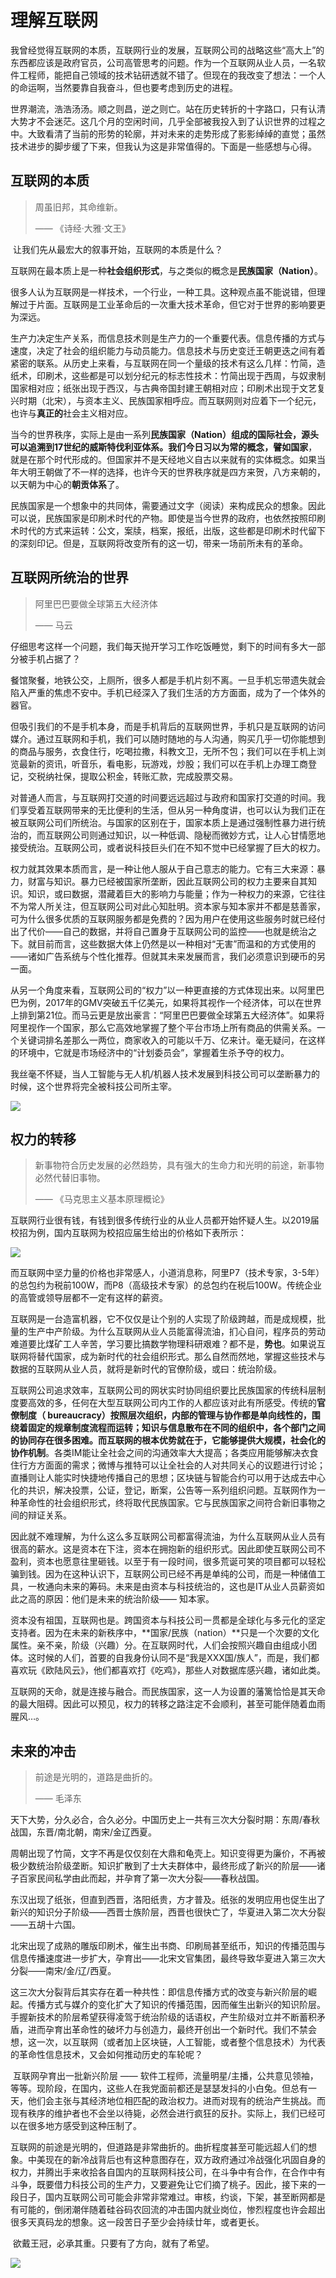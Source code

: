 # 理解互联网

​	我曾经觉得互联网的本质，互联网行业的发展，互联网公司的战略这些“高大上”的东西都应该是政府官员，公司高管思考的问题。作为一个互联网从业人员，一名软件工程师，能把自己领域的技术钻研透就不错了。但现在的我改变了想法：一个人的命运啊，当然要靠自我奋斗，但也要考虑到历史的进程。

​	世界潮流，浩浩汤汤。顺之则昌，逆之则亡。站在历史转折的十字路口，只有认清大势才不会迷茫。这几个月的空闲时间，几乎全部被我投入到了认识世界的过程之中。大致看清了当前的形势的轮廓，并对未来的走势形成了影影绰绰的直觉；虽然技术进步的脚步缓了下来，但我认为这是非常值得的。下面是一些感想与心得。



## 互联网的本质

> 周虽旧邦，其命维新。
>
> —— 《诗经·大雅·文王》

​	让我们先从最宏大的叙事开始，互联网的本质是什么？

​	互联网在最本质上是一种**社会组织形式**，与之类似的概念是**民族国家（Nation）**。

​	很多人认为互联网是一样技术，一个行业，一种工具。这种观点虽不能说错，但理解过于片面。互联网是工业革命后的一次重大技术革命，但它对于世界的影响要更为深远。

​	生产力决定生产关系，而信息技术则是生产力的一个重要代表。信息传播的方式与速度，决定了社会的组织能力与动员能力。信息技术与历史变迁王朝更迭之间有着紧密的联系。从历史上来看，与互联网在同一个量级的技术有这么几样：竹简，造纸术，印刷术，这些都是可以划分纪元的标志性技术：竹简出现于西周，与奴隶制国家相对应；纸张出现于西汉，与古典帝国封建王朝相对应；印刷术出现于文艺复兴时期（北宋），与资本主义、民族国家相呼应。而互联网则对应着下一个纪元，也许与**真正的**社会主义相对应。

​	当今的世界秩序，实际上是由一系列**民族国家（Nation）**组成的国际社会，源头可以追溯到17世纪的威斯特伐利亚体系。我们今日习以为常的概念，譬如**国家**，就是在那个时代形成的。但国家并不是天经地义自古以来就有的实体概念。如果当年大明王朝做了不一样的选择，也许今天的世界秩序就是四方来贺，八方来朝的，以天朝为中心的**朝贡体系**了。

​	民族国家是一个想象中的共同体，需要通过文字（阅读）来构成民众的想象。因此可以说，民族国家是印刷术时代的产物。即使是当今世界的政府，也依然按照印刷术时代的方式来运转：公文，案牍，档案，报纸，出版，这些都是印刷术时代留下的深刻印记。但是，互联网将改变所有的这一切，带来一场前所未有的革命。



## 互联网所统治的世界

> 阿里巴巴要做全球第五大经济体
>
> —— 马云

仔细思考这样一个问题，我们每天抛开学习工作吃饭睡觉，剩下的时间有多大一部分被手机占据了？

餐馆聚餐，地铁公交，上厕所，很多人都是手机片刻不离。一旦手机忘带遗失就会陷入严重的焦虑不安中。手机已经深入了我们生活的方方面面，成为了一个体外的器官。

​	但吸引我们的不是手机本身，而是手机背后的互联网世界，手机只是互联网的访问媒介。通过互联网和手机，我们可以随时随地的与人沟通，购买几乎一切你能想到的商品与服务，衣食住行，吃喝拉撒，科教文卫，无所不包；我们可以在手机上浏览最新的资讯，听音乐，看电影，玩游戏，炒股；我们可以在手机上办理工商登记，交税纳社保，提取公积金，转账汇款，完成股票交易。

​	对普通人而言，与互联网打交道的时间要远远超过与政府和国家打交道的时间。我们享受着互联网带来的无比便利的生活，但从另一种角度讲，也可以认为我们正在被互联网公司们所统治。与国家的区别在于，国家本质上是通过强制性暴力进行统治的，而互联网公司则通过知识，以一种低调、隐秘而微妙方式，让人心甘情愿地接受统治。互联网公司，或者说科技巨头们在不知不觉中已经掌握了巨大的权力。

​	权力就其效果本质而言，是一种让他人服从于自己意志的能力。它有三大来源：暴力，财富与知识。暴力已经被国家所垄断，因此互联网公司的权力主要来自其知识。知识，或曰数据，潜藏着巨大的影响力与能量；作为一种权力的来源，它往往不为常人所关注，但互联网公司对此心知肚明。资本家与知本家并不都是慈善家，可为什么很多优质的互联网服务都是免费的？因为用户在使用这些服务时就已经付出了代价——自己的数据，并将自己置身于互联网公司的监控——也就是统治之下。就目前而言，这些数据大体上仍然是以一种相对“无害”而温和的方式使用的——诸如广告系统与个性化推荐。但就其未来发展而言，我们必须意识到硬币的另一面。

​	从另一个角度来看，互联网公司的“权力”以一种更直接的方式体现出来。以阿里巴巴为例，2017年的GMV突破五千亿美元，如果将其视作一个经济体，可以在世界上排到第21位。而马云更是放出豪言：“阿里巴巴要做全球第五大经济体”。如果将阿里视作一个国家，那么它高效地掌握了整个平台市场上所有商品的供需关系。一个关键词排名差那么一两位，商家收入的可能以千万、亿来计。毫无疑问，在这样的环境中，它就是市场经济中的“计划委员会”，掌握着生杀予夺的权力。

​	我丝毫不怀疑，当人工智能与无人机/机器人技术发展到科技公司可以垄断暴力的时候，这个世界将完全被科技公司所主宰。

![](img/internet-ai-kill-drone.png)



## 权力的转移

> 新事物符合历史发展的必然趋势，具有强大的生命力和光明的前途，新事物必然代替旧事物。
>
> —— 《马克思主义基本原理概论》

互联网行业很有钱，有钱到很多传统行业的从业人员都开始怀疑人生。以2019届校招为例，国内互联网为校招应届生给出的价格如下表所示：

![](img/internet-2019-salary.JPG)

而互联网中坚力量的价格也非常感人，小道消息称，阿里P7（技术专家，3-5年）的总包约为税前100W，而P8（高级技术专家）的总包约在税后100W。传统企业的高管或领导层都不一定有这样的薪资。

互联网是一台造富机器，它不仅仅是让个别的人实现了阶级跨越，而是成规模，批量的生产中产阶级。为什么互联网从业人员能富得流油，扪心自问，程序员的劳动难道要比煤矿工人辛苦，学习要比搞数学物理科研艰难？都不是，**势也**。如果说互联网将替代国家，成为新时代的社会组织形式。那么自然而然地，掌握这些技术与数据的互联网从业人员，就将是新时代的官僚阶级，或曰：统治阶级。

​	互联网公司追求效率，互联网公司的网状实时协同组织要比民族国家的传统科层制度要高效的多，任何在大型互联网公司内工作的人都应该对此有所感受。传统的**官僚制度（ bureaucracy）**按照层次组织，内部的管理与协作都是单向线性的，围绕着固定的规章制度流程而运转；知识与信息散布在不同的组织中，各个部门之间的协同存在很多困难。而互联网的根本优势就在于，它能够提供**大规模，社会化的协作机制**。各类IM能让全社会之间的沟通效率大大提高；各类应用能够解决衣食住行方方面面的需求；微博与推特可以让全社会的人对共同关心的议题进行讨论；直播则让人能实时快捷地传播自己的思想；区块链与智能合约可以用于达成去中心化的共识，解决投票，公证，登记，断案，公告等一系列组织问题。互联网作为一种革命性的社会组织形式，终将取代民族国家。它与民族国家之间符合新旧事物之间的辩证关系。

​	因此就不难理解，为什么这么多互联网公司都富得流油，为什么互联网从业人员有很高的薪水。这是资本在下注，资本在拥抱新的组织形式。因此即使互联网公司不盈利，资本也愿意往里砸钱。以至于有一段时间，很多荒诞可笑的项目都可以轻松骗到钱。因为在这种认识下，互联网公司已经不再是单纯的公司，而是一种储值工具，一枚通向未来的筹码。未来是由资本与科技统治的，这也是IT从业人员薪资如此之高的原因：他们是未来的统治阶级—— 知本家。

​	资本没有祖国，互联网也是。跨国资本与科技公司一贯都是全球化与多元化的坚定支持者。因为在未来的新秩序中，**国家/民族（nation）**只是一个次要的文化属性。亲不亲，阶级（兴趣）分。在互联网时代，人们会按照兴趣自由组成小团体。这时候的人们，首要的自我身份认同不是“我是XXX国/族人”，而是，我们都喜欢玩《欧陆风云》，他们都喜欢打《吃鸡》，那些人对数据库感兴趣，诸如此类。

​	互联网的天命，就是连接与融合。而民族国家，这一人为设置的藩篱恰恰是其天命的最大阻碍。因此可以预见，权力的转移之路注定不会顺利，甚至可能伴随着血雨腥风…。



## 未来的冲击

> 前途是光明的，道路是曲折的。
>
> —— 毛泽东

​	天下大势，分久必合，合久必分。中国历史上一共有三次大分裂时期：东周/春秋战国，东晋/南北朝，南宋/金辽西夏。

​	周朝出现了竹简，文字不再是仅仅刻在大鼎和龟壳上。知识变得更为廉价，不再被极少数统治阶级垄断。知识扩散到了士大夫群体中，最终形成了新兴的阶层——诸子百家民间私学由此而起，并孕育了第一次大分裂——春秋战国。

​	东汉出现了纸张，但直到西晋，洛阳纸贵，方才普及。纸张的发明应用也促生出了新兴的知识分子阶级——西晋士族阶层，西晋也很快亡了，华夏进入第二次大分裂——五胡十六国。

​	北宋出现了成熟的雕版印刷术，催生出书商、印刷局甚至纸币，知识的传播范围与信息传播速度进一步扩大，孕育出——北宋文官集团，最终导致华夏进入第三次大分裂——南宋/金/辽/西夏。

​	这三次大分裂背后其实存在着一种共性：即信息传播方式的改变与新兴阶层的崛起。传播方式与媒介的变化扩大了知识的传播范围，因而催生出新兴的知识阶层。手握新技术的阶层希望获得凌驾于统治阶级的话语权，产生阶级对立并不断蓄积矛盾，进而孕育出革命性的破坏力与创造力，最终开创出一个新时代。我们不禁会想，这一次，以互联网（或者加上区块链，人工智能，或者整个信息技术）为代表的革命性信息技术，又会如何推动历史的车轮呢？

​	互联网孕育出一批新兴阶层 —— 软件工程师，流量明星/主播，公共意见领袖，等等。现阶段，在国内，这些人在我党面前都还是瑟瑟发抖的小白兔。但总有一天，他们会主张与其经济地位相匹配的政治权力。进而对现有的统治产生挑战。而现有秩序的维护者也不会坐以待毙，必然会进行疯狂的反扑。实际上，我们已经可以在很多地方感受到这种压制了。

​	互联网的前途是光明的，但道路是非常曲折的。曲折程度甚至可能远超人们的想象。中美现在的新冷战背后也有这种意图存在，双方政府通过冷战强化巩固自身的权力，并腾出手来收拾各自国内的互联网科技公司，在斗争中有合作，在合作中有斗争，既要借力科技公司的生产力，又要避免让它们摘了桃子。因此，接下来的一段日子，国内互联网公司可能会非常非常难过。审核，约谈，下架，甚至断网都是有可能的，倒闭潮伴随着硅谷码农回流的冲击国内就业岗位，惨烈程度也许会超出很多天真码龙的想象。这一段苦日子至少会持续廿年，或者更长。

​	欲戴王冠，必承其重。只要有了方向，就有了希望。

![](img/internet-fin.jpeg)

















